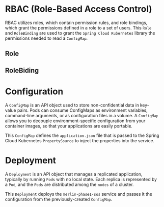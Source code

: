

# RBAC (Role-Based Access Control)

RBAC utilizes roles, which contain permission rules, and role bindings, which
grant the permissions defined in a role to a set of users. This `Role` and
`RoleBinding` are used to grant the `Spring Cloud Kubernetes` library the
permissions needed to read a `ConfigMap`.


## Role


## RoleBiding


# Configuration

A `ConfigMap` is an API object used to store non-confidential data in key-value
pairs. Pods can consume ConfigMaps as environment variables, command-line
arguments, or as configuration files in a volume. A `ConfigMap` allows you to
decouple environment-specific configuration from your container images, so that
your applications are easily portable.

This `ConfigMap` defines the `application.json` file that is passed to the Spring
Cloud Kubernetes `PropertySource` to inject the properties into the service.


# Deployment

A `Deployment` is an API object that manages a replicated application, typically
by running `Pods` with no local state. Each replica is represented by a `Pod`, and
the `Pods` are distributed among the `nodes` of a cluster.

This `Deployment` deploys the `merlin-phase1-sos` service and passes it the
configuration from the previously-created `ConfigMap`.

